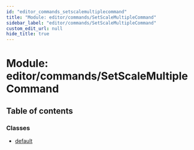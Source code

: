 ```yaml
---
id: "editor_commands_setscalemultiplecommand"
title: "Module: editor/commands/SetScaleMultipleCommand"
sidebar_label: "editor/commands/SetScaleMultipleCommand"
custom_edit_url: null
hide_title: true
---
```


# Module: editor/commands/SetScaleMultipleCommand

## Table of contents

### Classes

- [default](../classes/editor_commands_setscalemultiplecommand.default.md)
